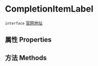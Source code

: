 # CompletionItemLabel
`interface` [官网地址](https://microsoft.github.io/monaco-editor/docs.html#interfaces/languages.CompletionItemLabel.html)
## 属性 Properties
## 方法 Methods

